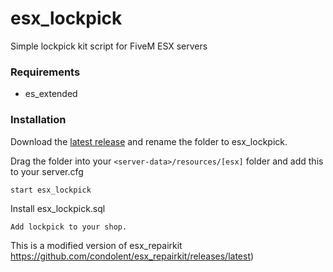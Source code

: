 
# esx_lockpick
Simple lockpick kit script for FiveM ESX servers

### Requirements
* es_extended

### Installation
Download the [latest release](https://github.com/xxfri3ndlyxx/esx_repairkit/releases/latest) and rename the folder to esx_lockpick.

Drag the folder into your `<server-data>/resources/[esx]` folder and add this to your server.cfg
```
start esx_lockpick
```
Install esx_lockpick.sql
```
Add lockpick to your shop.
```
This is a modified version of esx_repairkit https://github.com/condolent/esx_repairkit/releases/latest)
